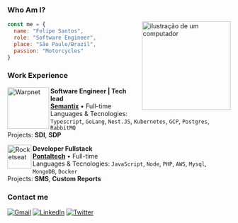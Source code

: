 ### Who Am I?

<img src="https://raw.githubusercontent.com/MicaelliMedeiros/micaellimedeiros/master/image/computer-illustration.png" alt="ilustração de um computador" min-width="400px" max-width="400px" width="200px" align="right">

``` js
const me = {
  name: "Felipe Santos",
  role: "Software Engineer",
  place: "São Paulo/Brazil",
  passion: "Motorcycles"
}
```
### Work Experience
[<img align="left" height="94px" width="94px" alt="Warpnet" src="https://media.licdn.com/dms/image/C4D0BAQGarJJfg0ceWg/company-logo_200_200/0/1679083446866/semantixai_logo?e=1710374400&v=beta&t=tiuX5LZDi55encwiAjibfUUEVCtyAFkcccn46CR1jls"/>](https://semantix.ai)

**Software Engineer | Tech lead** \
[**Semantix**](https://semantix.ai) • Full-time \
Languages & Tecnologies: `Typescript`, `GoLang`, `Nest.JS`, `Kubernetes`, `GCP`, `Postgres`, `RabbitMQ`\
Projects: **SDI**, **SDP**
<br/>

[<img align="left" height="54px" width="54px" alt="Rocketseat" src="https://media.licdn.com/dms/image/C4E0BAQFoRYymTISznw/company-logo_200_200/0/1655321412505/pontaltech_logo?e=1710374400&v=beta&t=QCzHQNN89Des96Ov3RhRn125vXa1qwBby8Bo4F_hoak"/>](https://pontaltech.com.br)

**Developer Fullstack** \
[**Pontaltech**](https://pontaltech.com.br) • Full-time \
Languages & Tecnologies: `JavaScript`, `Node`, `PHP`, `AWS`, `Mysql`, `MongoDB`, `Docker` \
Projects: **SMS**, **Custom Reports**
<br/>

### Contact me
<p align="left">
  <a href="mailto:felipegoncalvesdsantos@gmail.com" title="Gmail">
  <img src="https://img.shields.io/badge/-Gmail-FF0000?style=flat-square&labelColor=FF0000&logo=gmail&logoColor=white" alt="Gmail" /></a>

  <a href="https://www.linkedin.com/in/felipegdsantos/" title="LinkedIn">
  <img src="https://img.shields.io/badge/-Linkedin-0e76a8?style=flat-square&logo=Linkedin&logoColor=white" alt="LinkedIn"/></a>

  <a href="https://www.x.com/evilfeeh" title="Twitter">
  <img src="https://img.shields.io/badge/-Twitter-1DA1F2?style=flat-square&logo=twitter&logoColor=white" alt="Twitter"/></a>
</p>
